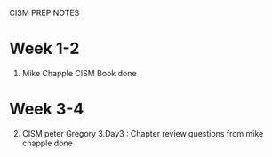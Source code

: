 CISM PREP NOTES 


# Week 1-2 
 1. Mike Chapple CISM Book done

# Week 3-4 
 2. CISM peter Gregory
 3.Day3 : Chapter review questions from mike chapple done 
